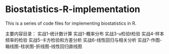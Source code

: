 # Biostatistics-R-implementation
This is a series of code files for implementing biostatistics in R.

主要内容目录：
实战1-统计数计算
实战1-概率分布
实战3-u检验t检验
实战4-样本频率的检验
实战5-卡方检验和方差分析
实战6-线性回归与相关分析
实战7-作图-箱线图-柱状图-折线图-线性回归直线图
